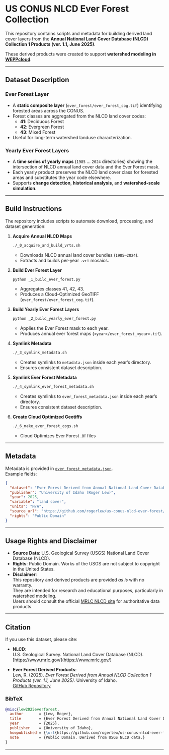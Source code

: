 # US CONUS NLCD Ever Forest Collection

This repository contains scripts and metadata for building derived land cover layers from the **Annual National Land Cover Database (NLCD) Collection 1 Products (ver. 1.1, June 2025)**.  

These derived products were created to support **watershed modeling in [WEPPcloud](https://wepp.cloud/)**.  

---

## Dataset Description

### Ever Forest Layer
- A **static composite layer** (`ever_forest/ever_forest_cog.tif`) identifying forested areas across the CONUS.
- Forest classes are aggregated from the NLCD land cover codes:
  - **41**: Deciduous Forest  
  - **42**: Evergreen Forest  
  - **43**: Mixed Forest  
- Useful for long-term watershed landuse characterization.

### Yearly Ever Forest Layers
- A **time series of yearly maps** (`1985` … `2024` directories) showing the intersection of NLCD annual land cover data and the Ever Forest mask.
- Each yearly product preserves the NLCD land cover class for forested areas and substitutes the year code elsewhere.
- Supports **change detection**, **historical analysis**, and **watershed-scale simulation**.

---

## Build Instructions

The repository includes scripts to automate download, processing, and dataset generation:

1. **Acquire Annual NLCD Maps**
   ```bash
   ./_0_acquire_and_build_vrts.sh
   ```
   - Downloads NLCD annual land cover bundles (`1985–2024`).
   - Extracts and builds per-year `.vrt` mosaics.

2. **Build Ever Forest Layer**
   ```bash
   python _1_build_ever_forest.py
   ```
   - Aggregates classes 41, 42, 43.
   - Produces a Cloud-Optimized GeoTIFF (`ever_forest/ever_forest_cog.tif`).

3. **Build Yearly Ever Forest Layers**
   ```bash
   python _2_build_yearly_ever_forest.py
   ```
   - Applies the Ever Forest mask to each year.
   - Produces annual ever forest maps (`<year>/ever_forest_<year>.tif`).

4. **Symlink Metadata**
   ```bash
   ./_3_symlink_metadata.sh
   ```
   - Creates symlinks to `metadata.json` inside each year’s directory.
   - Ensures consistent dataset description.

5. **Symlink Ever Forest Metadata**
   ```bash
   ./_4_symlink_ever_forest_metadata.sh
   ```
   - Creates symlinks to `ever_forest_metadata.json` inside each year’s directory.
   - Ensures consistent dataset description.

6. **Create Cloud Optimized Geotiffs**
   ```bash
   ./_6_make_ever_forest_cogs.sh
   ```
   - Cloud Optimizes Ever Forest .tif files

---

## Metadata

Metadata is provided in [`ever_forest_metadata.json`](ever_forest_metadata.json).  
Example fields:

```json
{
  "dataset": "Ever Forest Derived from Annual National Land Cover Database (NLCD) Collection 1 Products (ver. 1.1, June 2025)",
  "publisher": "University of Idaho (Roger Lew)",
  "year": 2025,
  "variable": "land cover",
  "units": "N/A",
  "source_url": "https://github.com/rogerlew/us-conus-nlcd-ever-forest/",
  "rights": "Public Domain"
}
```

---

## Usage Rights and Disclaimer

- **Source Data**: U.S. Geological Survey (USGS) National Land Cover Database (NLCD).  
- **Rights**: Public Domain. Works of the USGS are not subject to copyright in the United States.  
- **Disclaimer**:  
  This repository and derived products are provided *as is* with no warranty.  
  They are intended for research and educational purposes, particularly in watershed modeling.  
  Users should consult the official [MRLC NLCD site](https://www.mrlc.gov/) for authoritative data products.  

---

## Citation

If you use this dataset, please cite:

- **NLCD**:  
  U.S. Geological Survey. National Land Cover Database (NLCD).  
  [https://www.mrlc.gov/](https://www.mrlc.gov/)

- **Ever Forest Derived Products**:  
  Lew, R. (2025). *Ever Forest Derived from Annual NLCD Collection 1 Products (ver. 1.1, June 2025).* University of Idaho.  
  [GitHub Repository](https://github.com/rogerlew/us-conus-nlcd-ever-forest/)

### BibTeX

```bibtex
@misc{lew2025everforest,
  author       = {Lew, Roger},
  title        = {Ever Forest Derived from Annual National Land Cover Database (NLCD) Collection 1 Products (ver. 1.1, June 2025)},
  year         = {2025},
  publisher    = {University of Idaho},
  howpublished = {\url{https://github.com/rogerlew/us-conus-nlcd-ever-forest/}},
  note         = {Public Domain. Derived from USGS NLCD data.}
}
```

---

